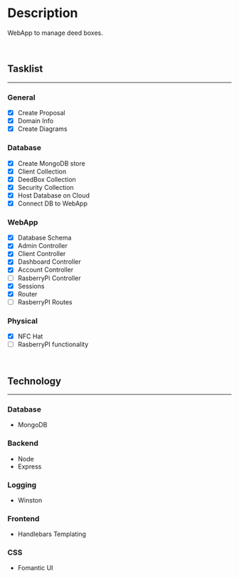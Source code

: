 # **Description**


WebApp to manage deed boxes.

$~$

## **Tasklist**

---

### General

- [x] Create Proposal
- [x] Domain Info
- [x] Create Diagrams

### Database

- [x] Create MongoDB store
- [x] Client Collection
- [x] DeedBox Collection
- [x] Security Collection  
- [x] Host Database on Cloud
- [x] Connect DB to WebApp

### WebApp

- [x] Database Schema
- [x] Admin Controller
- [x] Client Controller
- [x] Dashboard Controller
- [x] Account Controller
- [ ] RasberryPi Controller
- [x] Sessions
- [x] Router
- [ ] RasberryPI Routes

### Physical

- [x] NFC Hat
- [ ] RasberryPI functionality

$~$

## **Technology**

---

### **Database**

- MongoDB

### **Backend**

- Node
- Express

### **Logging**

- Winston

### **Frontend**

- Handlebars Templating

### **CSS**

- Fomantic UI

